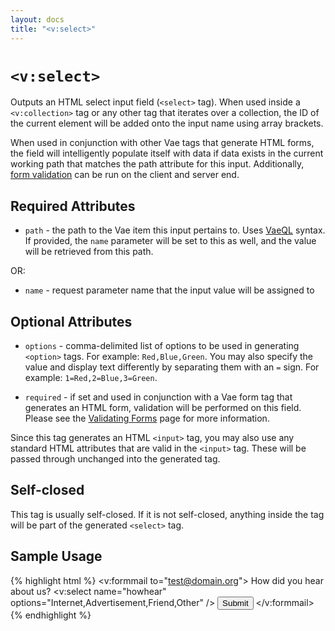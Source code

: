 ```yaml
---
layout: docs
title: "<v:select>"
---
```


# `<v:select>`

Outputs an HTML select input field (`<select>` tag). When used inside a
`<v:collection>` tag or any other tag that iterates over a collection,
the ID of the current element will be added onto the input name using
array brackets.

When used in conjunction with other Vae tags that generate HTML forms,
the field will intelligently populate itself with data if data exists in
the current working path that matches the path attribute for this input.
Additionally, [form validation](/vaeml_form_validation/) can be run on
the client and server end.

## Required Attributes

-   `path` - the path to the Vae item this input pertains to. Uses
    [VaeQL](/vaeql/) syntax. If provided, the `name` parameter will be
    set to this as well, and the value will be retrieved from this path.

OR:

-   `name` - request parameter name that the input value will be
    assigned to

## Optional Attributes

-   `options` - comma-delimited list of options to be used in generating
    `<option>` tags. For example: `Red,Blue,Green`. You may also specify
    the value and display text differently by separating them with an
    `=` sign. For example: `1=Red,2=Blue,3=Green`.

-   `required` - if set and used in conjunction with a Vae form tag that
    generates an HTML form, validation will be performed on this field.
    Please see the [Validating Forms](/vaeml_form_validation/) page for
    more information.

Since this tag generates an HTML `<input>` tag, you may also use any
standard HTML attributes that are valid in the `<input>` tag. These will
be passed through unchanged into the generated tag.

## Self-closed

This tag is usually self-closed. If it is not self-closed, anything
inside the tag will be part of the generated `<select>` tag.

## Sample Usage

{% highlight html %}
<v:formmail to="test@domain.org">
  How did you hear about us?
  <v:select name="howhear" options="Internet,Advertisement,Friend,Other" />
  <input type="submit" />
</v:formmail>
{% endhighlight %}
